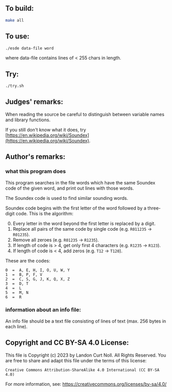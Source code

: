 ## To build:

```sh
make all
```


## To use:

```sh
./esde data-file word
```

where data-file contains lines of < 255 chars in length.


## Try:

```sh
./try.sh
```


## Judges' remarks:

When reading the source be careful to distinguish between variable
names and library functions.

If you still don't know what it does, try
[https://en.wikipedia.org/wiki/Soundex](https://en.wikipedia.org/wiki/Soundex).


## Author's remarks:

### what this program does

This program searches in the file words which have the same Soundex code
of the given word, and print out lines with those words.

The Soundex code is used to find similar sounding words.

Soundex code begins with the first letter of the word followed by a
three-digit code. This is the algorithm:

0. Every letter in the word beyond the first letter is replaced by a digit.
1. Replace all pairs of the same code by single code (e.g. `R011235` -> `R01235`).
2. Remove all zeroes (e.g. `R01235` -> `R1235`).
3. If length of code is > 4, get only first 4 characters (e.g. `R1235` -> `R123`).
4. If length of code is < 4, add zeros (e.g. `T12` -> `T120`).

These are the codes:

```
0  =  A, E, H, I, O, U, W, Y
1  =  B, P, F, V
2  =  C, S, G, J, K, Q, X, Z
3  =  D, T
4  =  L
5  =  M, N
6  =  R
```

### information about an info file:

An info file should be a text file consisting of lines of text (max. 256 bytes
in each line).


## Copyright and CC BY-SA 4.0 License:

This file is Copyright (c) 2023 by Landon Curt Noll.  All Rights Reserved.
You are free to share and adapt this file under the terms of this license:

    Creative Commons Attribution-ShareAlike 4.0 International (CC BY-SA 4.0)

For more information, see: https://creativecommons.org/licenses/by-sa/4.0/
